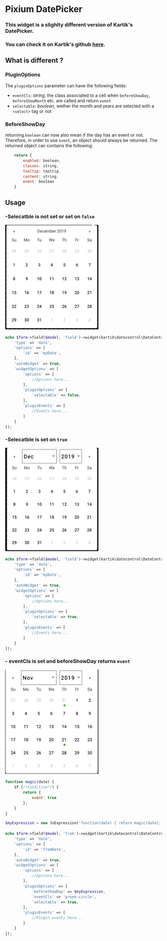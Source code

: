 # Pixium DatePicker

### This widget is a slighlty different version of Kartik's DatePicker.
### You can check it on Kartik's github [here](/kartik-v/yii2-widget-datepicker).

## What is different  ?
### PluginOptions
The `pluginOptions` parameter can have the following fields:
- `eventCls`: _string_, the class associated to a cell when `beforeShowDay`, `beforeShowMonth` etc. are called and return `event` 
- `selectable`: _boolean_, wether the month and years are selected with a `<select>` tag or not

### BeforeShowDay
returning `boolean` can now also mean if the day has an event or not. Therefore, in order to use `event`, an object should always be returned.
The returned object can contains the following:
```js
    return {
        enabled: boolean,
        classes: string,
        tooltip: tooltip,
        content: string,
        event: boolean
    }
```

## Usage

### -Selecatble is __not set__  or set on __`false`__

<img src="README.assets/image-20191226144512075.png" width="300px">

```php
echo $form->field($model, 'field')->widget(kartik\datecontrol\DateControl::classname(), [
	'type' => 'date',
	'options' => [
		'id' => 'myDate',
	],
	'autoWidget' => true,
	'widgetOptions' => [
		'options' => [
			//Options here...
		],
		'pluginOptions' => [
			'selectable' => false,
		],
		'pluginEvents' => [
			//Events here...
		]
	]
]);
```



### -Selecatble is set on __`true`__

<img src="README.assets/image-20191226145144051.png" width="300px">

```php
echo $form->field($model, 'field')->widget(kartik\datecontrol\DateControl::classname(), [
	'type' => 'date',
	'options' => [
		'id' => 'myDate',
	],
	'autoWidget' => true,
	'widgetOptions' => [
		'options' => [
			//Options here...
		],
		'pluginOptions' => [
			'selectable' => true,
		],
		'pluginEvents' => [
			//Events here...
		]
	]
]);
```



### - eventCls is set and beforeShowDay returns `event`

<img src="README.assets/image-20191226145554846.png" width="300px">

```js
function magic(date) {
	if (/*Condition*/) {
		return {
			event: true
		};
	}
}
```



```php
$myExpression = new JsExpression('function(date) { return magic(date); }');

echo $form->field($model, 'from')->widget(kartik\datecontrol\DateControl::classname(), [
	'type' => 'date',
	'options' => [
		'id' => 'fromDate',
	],
	'autoWidget' => true,
	'widgetOptions' => [
		'options' => [
			//Options here...
		],
		'pluginOptions' => [
			'beforeShowDay' => $myExpression,
			'eventCls' => 'green-circle',
			'selectable' => true,
		],
		'pluginEvents' => [
			//Plugin events here...
		]
	]
]);
```

